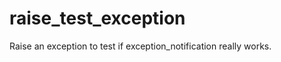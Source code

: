 raise_test_exception
====================

Raise an exception to test if exception_notification really works.
